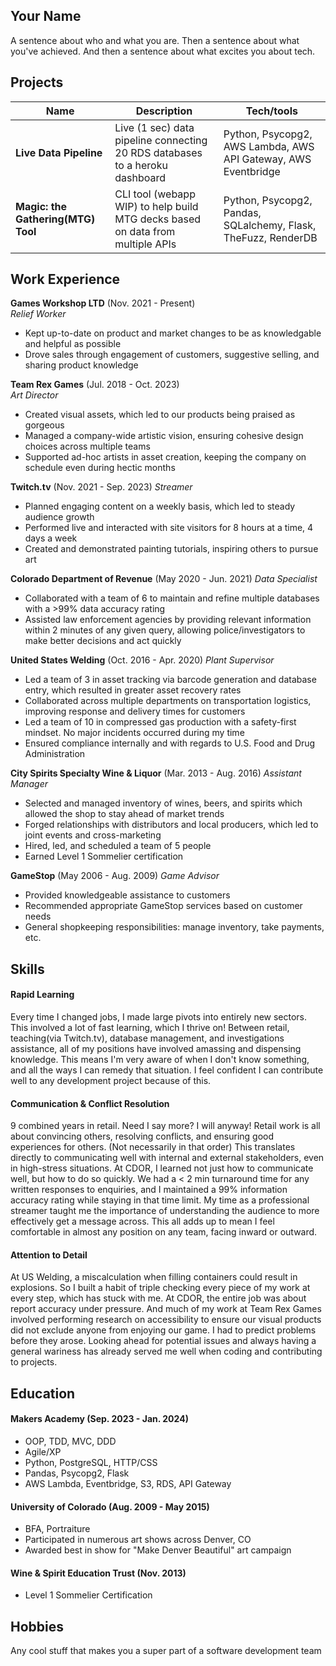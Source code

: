 ## Your Name

A sentence about who and what you are. Then a sentence about what you've achieved. And then a sentence about what excites you about tech.

## Projects

| Name                               | Description                                                                    | Tech/tools                                                     |
| ---------------------------------- | ------------------------------------------------------------------------------ | -------------------------------------------------------------- |
| **Live Data Pipeline**             | Live (1 sec) data pipeline connecting 20 RDS databases to a heroku dashboard   | Python, Psycopg2, AWS Lambda, AWS API Gateway, AWS Eventbridge |
| **Magic: the Gathering(MTG) Tool** | CLI tool (webapp WIP) to help build MTG decks based on data from multiple APIs | Python, Psycopg2, Pandas, SQLalchemy, Flask, TheFuzz, RenderDB |

## Work Experience

**Games Workshop LTD** (Nov. 2021 - Present)  
_Relief Worker_

- Kept up-to-date on product and market changes to be as knowledgable and helpful as possible
- Drove sales through engagement of customers, suggestive selling, and sharing product knowledge

**Team Rex Games** (Jul. 2018 - Oct. 2023)  
_Art Director_

- Created visual assets, which led to our products being praised as gorgeous
- Managed a company-wide artistic vision, ensuring cohesive design choices across multiple teams
- Supported ad-hoc artists in asset creation, keeping the company on schedule even during hectic months

**Twitch.tv** (Nov. 2021 - Sep. 2023)
_Streamer_

- Planned engaging content on a weekly basis, which led to steady audience growth
- Performed live and interacted with site visitors for 8 hours at a time, 4 days a week
- Created and demonstrated painting tutorials, inspiring others to pursue art

**Colorado Department of Revenue** (May 2020 - Jun. 2021)
_Data Specialist_

- Collaborated with a team of 6 to maintain and refine multiple databases with a >99% data accuracy rating
- Assisted law enforcement agencies by providing relevant information within 2 minutes of any given query, allowing police/investigators to make better decisions and act quickly

**United States Welding** (Oct. 2016 - Apr. 2020)
_Plant Supervisor_

- Led a team of 3 in asset tracking via barcode generation and database entry, which resulted in greater asset recovery rates
- Collaborated across multiple departments on transportation logistics, improving response and delivery times for customers
- Led a team of 10 in compressed gas production with a safety-first mindset. No major incidents occurred during my time
- Ensured compliance internally and with regards to U.S. Food and Drug Administration

**City Spirits Specialty Wine & Liquor** (Mar. 2013 - Aug. 2016)
_Assistant Manager_

- Selected and managed inventory of wines, beers, and spirits which allowed the shop to stay ahead of market trends
- Forged relationships with distributors and local producers, which led to joint events and cross-marketing
- Hired, led, and scheduled a team of 5 people
- Earned Level 1 Sommelier certification

**GameStop** (May 2006 - Aug. 2009)
_Game Advisor_

- Provided knowledgeable assistance to customers
- Recommended appropriate GameStop services based on customer needs
- General shopkeeping responsibilities: manage inventory, take payments, etc.

## Skills

#### Rapid Learning

Every time I changed jobs, I made large pivots into entirely new sectors. This involved a lot of fast learning, which I thrive on! Between retail, teaching(via Twitch.tv), database management, and investigations assistance, all of my positions have involved amassing and dispensing knowledge. This means I'm very aware of when I don't know something, and all the ways I can remedy that situation. I feel confident I can contribute well to any development project because of this.

#### Communication & Conflict Resolution

9 combined years in retail. Need I say more? I will anyway! Retail work is all about convincing others, resolving conflicts, and ensuring good experiences for others. (Not necessarily in that order) This translates directly to communicating well with internal and external stakeholders, even in high-stress situations. At CDOR, I learned not just how to communicate well, but how to do so quickly. We had a < 2 min turnaround time for any written responses to enquiries, and I maintained a 99% information accuracy rating while staying in that time limit. My time as a professional streamer taught me the importance of understanding the audience to more effectively get a message across. This all adds up to mean I feel comfortable in almost any position on any team, facing inward or outward.

#### Attention to Detail

At US Welding, a miscalculation when filling containers could result in explosions. So I built a habit of triple checking every piece of my work at every step, which has stuck with me. At CDOR, the entire job was about report accuracy under pressure. And much of my work at Team Rex Games involved performing research on accessibility to ensure our visual products did not exclude anyone from enjoying our game. I had to predict problems before they arose. Looking ahead for potential issues and always having a general wariness has already served me well when coding and contributing to projects.

## Education

#### Makers Academy (Sep. 2023 - Jan. 2024)

- OOP, TDD, MVC, DDD
- Agile/XP
- Python, PostgreSQL, HTTP/CSS
- Pandas, Psycopg2, Flask
- AWS Lambda, Eventbridge, S3, RDS, API Gateway

#### University of Colorado (Aug. 2009 - May 2015)

- BFA, Portraiture
- Participated in numerous art shows across Denver, CO
- Awarded best in show for "Make Denver Beautiful" art campaign

#### Wine & Spirit Education Trust (Nov. 2013)

- Level 1 Sommelier Certification

## Hobbies

Any cool stuff that makes you a super part of a software development team
